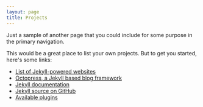 ```yaml
---
layout: page
title: Projects
---
```


Just a sample of another page that you could include for some purpose in the primary navigation.

This would be a great place to list your own projects. But to get you started, here's some links:

- [List of Jekyll-powered websites](https://github.com/jekyll/jekyll/wiki/Sites)
- [Octopress, a Jekyll based blog framework](https://github.com/octopress/)
- [Jekyll documentation](http://jekyllrb.com/)
- [Jekyll source on GitHub](https://github.com/jekyll/jekyll)
- [Available plugins](http://jekyllrb.com/docs/plugins/#available_plugins)
